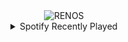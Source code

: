 <div align="center">
<picture>
    <source media="(prefers-color-scheme: dark)" srcset="https://i.ibb.co/7t4PLJr/output-gif.gif">
    <source media="(prefers-color-scheme: light)" srcset="https://i.ibb.co/7t4PLJr/output-gif.gif">
    <img alt="RENOS" src="https://i.ibb.co/7t4PLJr/output-gif.gif">
</picture>
<details>
<summary>Spotify Recently Played</summary>
<img src="https://spotify-recently-played-readme.vercel.app/api?user=31d6d6zerc5ct6kck32na2ozsqf4&unique=1&width=400" alt="Spotify" />
</details>
</div>

<!-- Image deletion URL: https://ibb.co/Xx81MZF/5c4316eb7a74df2d1d8b80b5727cb542 -->
